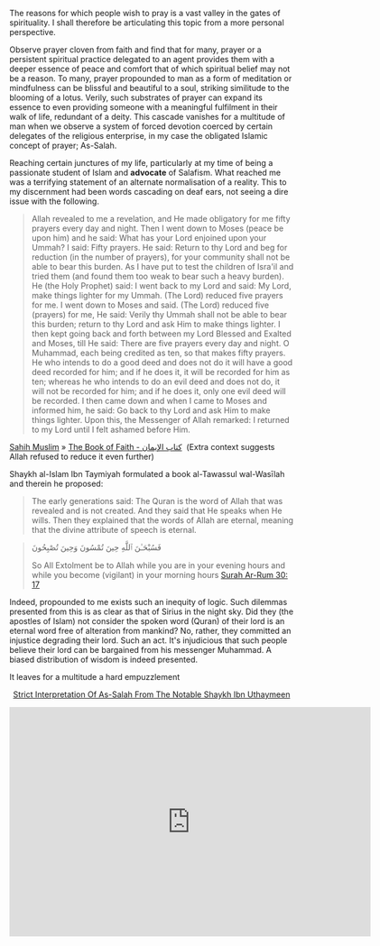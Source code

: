 
The reasons for which people wish to pray is a vast valley in the gates of spirituality. I shall therefore be articulating this topic from a more personal perspective.

Observe prayer cloven from faith and find that for many, prayer or a persistent spiritual practice delegated to an agent provides them with a deeper essence of peace and comfort that of which spiritual belief may not be a reason. To many, prayer propounded to man as a form of meditation or mindfulness can be blissful and beautiful to a soul, striking similitude to the blooming of a lotus. Verily, such substrates of prayer can expand its essence to even providing someone with a meaningful fulfilment in their walk of life, redundant of a deity. This cascade vanishes for a multitude of man when we observe a system of forced devotion coerced by certain delegates of the religious enterprise, in my case the obligated Islamic concept of prayer; As-Salah.

Reaching certain junctures of my life, particularly at my time of being a passionate student of Islam and **advocate** of Salafism. What reached me was a terrifying statement of an alternate normalisation of a reality.  This to my discernment had been words cascading on deaf ears, not seeing a dire issue with the following.

>  Allah revealed to me a revelation, and He made obligatory for me fifty prayers every day and night. Then I went down to Moses (peace be upon him) and he said: What has your Lord enjoined upon your Ummah? I said: Fifty prayers. He said: Return to thy Lord and beg for reduction (in the number of prayers), for your community shall not be able to bear this burden. As I have put to test the children of Isra'il and tried them (and found them too weak to bear such a heavy burden). He (the Holy Prophet) said: I went back to my Lord and said: My Lord, make things lighter for my Ummah. (The Lord) reduced five prayers for me. I went down to Moses and said. (The Lord) reduced five (prayers) for me, He said: Verily thy Ummah shall not be able to bear this burden; return to thy Lord and ask Him to make things lighter. I then kept going back and forth between my Lord Blessed and Exalted and Moses, till He said: There are five prayers every day and night. O Muhammad, each being credited as ten, so that makes fifty prayers. He who intends to do a good deed and does not do it will have a good deed recorded for him; and if he does it, it will be recorded for him as ten; whereas he who intends to do an evil deed and does not do, it will not be recorded for him; and if he does it, only one evil deed will be recorded. I then came down and when I came to Moses and informed him, he said: Go back to thy Lord and ask Him to make things lighter. Upon this, the Messenger of Allah remarked: I returned to my Lord until I felt ashamed before Him.

[Sahih Muslim](https://sunnah.com/muslim) » [The Book of Faith - كتاب الإيمان](https://sunnah.com/muslim/1) 
(Extra context suggests Allah refused to reduce it even further)


Shaykh al-Islam Ibn Taymiyah formulated a book al-Tawassul wal-Wasīlah and therein he proposed: 

> The early generations said: The Quran is the word of Allah that was revealed and is not created. And they said that He speaks when He wills. Then they explained that the words of Allah are eternal, meaning that the divine attribute of speech is eternal.






> فَسُبْحَـٰنَ ٱللَّهِ حِينَ تُمْسُونَ وَحِينَ تُصْبِحُونَ 
> 
> So All Extolment be to Allah while you are in your evening hours and while you become (vigilant) in your morning hours [Surah Ar-Rum 30: 17](https://quran.com/en/ar-rum/17)

Indeed, propounded to me exists such an inequity of logic. Such dilemmas presented from this is as clear as that of Sirius in the night sky. Did they (the apostles of Islam) not consider the spoken word (Quran) of their lord is an eternal word free of alteration from mankind? No, rather, they committed an injustice degrading their lord. Such an act. It's injudicious that such people believe their lord can be bargained from his messenger Muhammad. A biased distribution of wisdom is indeed presented.  


It leaves for a multitude a hard empuzzlement 





<u><center>Strict Interpretation Of As-Salah From The Notable 
Shaykh Ibn Uthaymeen</center></u>
<iframe width="640" height="407" src="https://www.youtube.com/embed/h5bKd1FqZdI" title="The One Who Does Not Pray Is Kafir - Shaykh Ibn Uthaymeen" frameborder="0" allow="accelerometer; autoplay; clipboard-write; encrypted-media; gyroscope; picture-in-picture; web-share" allowfullscreen> </iframe>

